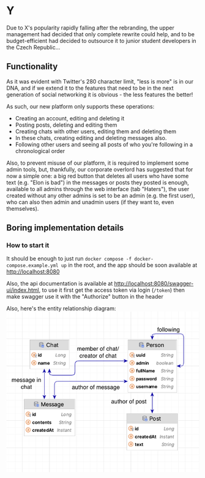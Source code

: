 # Y

Due to X's popularity rapidly falling after the rebranding, the upper management had decided that only complete rewrite could help, and to be budget-efficient had decided to outsource it to junior student developers in the Czech Republic...

## Functionality

As it was evident with Twitter's 280 character limit, "less is more" is in our DNA, and if we extend it to the features that need to be in the next generation of social networking it is obvious - the less features the better!

As such, our new platform only supports these operations:

* Creating an account, editing and deleting it
* Posting posts, deleting and editing them
* Creating chats with other users, editing them and deleting them
* In these chats, creating editing and deleting messages also.
* Following other users and seeing all posts of who you're following in a chronological order

Also, to prevent misuse of our platform, it is required to implement some admin tools, but, thankfully, our corporate overlord has suggested that for now a simple one: a big red button that deletes all users who have some text (e.g. "Elon is bad") in the messages or posts they posted is enough, available to all admins through the web interface (tab "Haters"), the user created without any other admins is set to be an admin (e.g. the first user), who can also then admin and unadmin users (if they want to, even themselves).

## Boring implementation details

### How to start it

It should be enough to just run `docker compose -f docker-compose.example.yml up` in the root, and the app should be soon available at [http://localhost:8080](http://localhost:8080)

Also, the api documentation is available at [http://localhost:8080/swagger-ui/index.html](http://localhost:8080/swagger-ui/index.html), to use it first get the access token via login (`/token`) then make swagger use it with the "Authorize" button in the header

Also, here's the entity relationship diagram:
![DB](db.png)